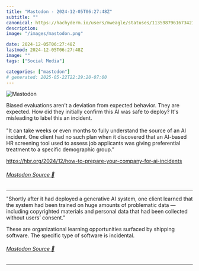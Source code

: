 ```yaml
---
title: "Mastodon - 2024-12-05T06:27:48Z"
subtitle: ""
canonical: https://hachyderm.io/users/mweagle/statuses/113598796167342147
description:
image: "/images/mastodon.png"

date: 2024-12-05T06:27:48Z
lastmod: 2024-12-05T06:27:48Z
image: ""
tags: ["Social Media"]

categories: ["mastodon"]
# generated: 2025-05-22T22:29:20-07:00
---
```

![Mastodon](/images/mastodon.png)

<p>Biased evaluations aren’t a deviation from expected behavior. They are expected. How did they initially confirm this AI was safe to deploy? It&#39;s misleading to label this an incident. <br /> <br />&quot;It can take weeks or even months to fully understand the source of an AI incident. One client had no such plan when it discovered that an AI-based HR screening tool used to assess job applicants was giving preferential treatment to a specific demographic group.”</p><p><a href="https://hbr.org/2024/12/how-to-prepare-your-company-for-ai-incidents" target="_blank" rel="nofollow noopener noreferrer" translate="no"><span class="invisible">https://</span><span class="ellipsis">hbr.org/2024/12/how-to-prepare</span><span class="invisible">-your-company-for-ai-incidents</span></a></p>


###### [Mastodon Source 🐘](https://hachyderm.io/@mweagle/113598796167342147)

___

<p>&quot;Shortly after it had deployed a generative AI system, one client learned that the system had been trained on huge amounts of problematic data — including copyrighted materials and personal data that had been collected without users’ consent.”</p><p>These are organizational learning opportunities surfaced by shipping software. The specific type of software is incidental.</p>


###### [Mastodon Source 🐘](https://hachyderm.io/@mweagle/113598837001547766)

___
